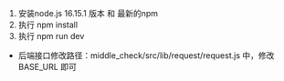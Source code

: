 1. 安装node.js 16.15.1 版本 和 最新的npm
2. 执行 npm install
3. 执行 npm run dev

* 后端接口修改路径：middle_check/src/lib/request/request.js 中，修改 BASE_URL 即可

